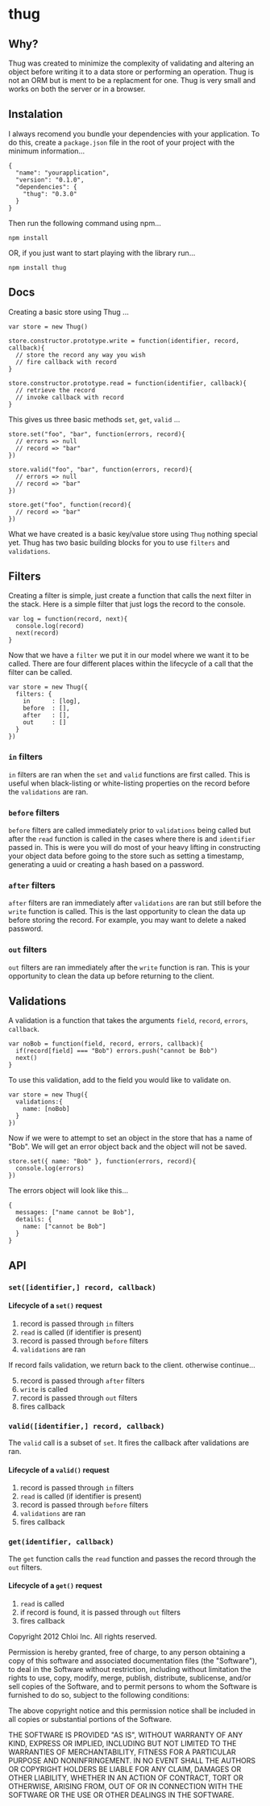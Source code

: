 # thug

## Why?

Thug was created to minimize the complexity of validating and altering an
object before writing it to a data store or performing an operation. Thug is
not an ORM but is ment to be a replacment for one. Thug is very small and
works on both the server or in a browser.

## Instalation

I always recomend you bundle your dependencies with your application. To do
this, create a `package.json` file in the root of your project with the
minimum information...

    {
      "name": "yourapplication",
      "version": "0.1.0",
      "dependencies": {
        "thug": "0.3.0"
      }
    }

Then run the following command using npm...

    npm install

OR, if you just want to start playing with the library run...

    npm install thug

## Docs

Creating a basic store using Thug ...

    var store = new Thug()
    
    store.constructor.prototype.write = function(identifier, record, callback){
      // store the record any way you wish
      // fire callback with record
    }

    store.constructor.prototype.read = function(identifier, callback){
      // retrieve the record
      // invoke callback with record
    }

This gives us three basic methods `set`, `get`, `valid` ...
    
    store.set("foo", "bar", function(errors, record){
      // errors => null
      // record => "bar"
    })
    
    store.valid("foo", "bar", function(errors, record){
      // errors => null
      // record => "bar"
    })
    
    store.get("foo", function(record){
      // record => "bar"
    })

What we have created is a basic key/value store using `Thug` nothing special
yet. Thug has two basic building blocks for you to use `filters` and
`validations`.

## Filters

Creating a filter is simple, just create a function that calls the next filter
in the stack. Here is a simple filter that just logs the record to the console.

    var log = function(record, next){
      console.log(record)
      next(record)
    }

Now that we have a `filter` we put it in our model where we want it to be
called. There are four different places within the lifecycle of a call that the
filter can be called.

    var store = new Thug({
      filters: {
        in      : [log],
        before  : [],
        after   : [],
        out     : []
      }
    })

### `in` filters

`in` filters are ran when the `set` and `valid` functions are first called.
This is useful when black-listing or white-listing properties on the record
before the `validations` are ran.

### `before` filters

`before` filters are called immediately prior to `validations` being called
but after the `read` function is called in the cases where there is and
`identifier` passed in. This is were you will do most of your heavy lifting
in constructing your object data before going to the store such as setting a
timestamp, generating a uuid or creating a hash based on a password.

### `after` filters

`after` filters are ran immediately after `validations` are ran but still
before the `write` function is called. This is the last opportunity to clean
the data up before storing the record. For example, you may want to delete a
naked password.

### `out` filters

`out` filters are ran immediately after the `write` function is ran. This is
your opportunity to clean the data up before returning to the client.

## Validations

A validation is a function that takes the arguments `field`, `record`,
`errors`, `callback`. 

    var noBob = function(field, record, errors, callback){
      if(record[field] === "Bob") errors.push("cannot be Bob")
      next()
    }

To use this validation, add to the field you would like to validate on.

    var store = new Thug({
      validations:{
        name: [noBob]
      }
    })

Now if we were to attempt to set an object in the store that has a name of
"Bob". We will get an error object back and the object will not be saved.

    store.set({ name: "Bob" }, function(errors, record){
      console.log(errors)
    })

The errors object will look like this...

    {
      messages: ["name cannot be Bob"],
      details: {
        name: ["cannot be Bob"]
      }
    }

## API

### `set([identifier,] record, callback)`

#### Lifecycle of a `set()` request

  1. record is passed through `in` filters
  2. `read` is called (if identifier is present)
  3. record is passed through `before` filters
  4. `validations` are ran

If record fails validation, we return back to the client. otherwise continue...

  5. record is passed through `after` filters
  6. `write` is called
  7. record is passed through `out` filters
  8. fires callback
    
### `valid([identifier,] record, callback)`

The `valid` call is a subset of `set`. It fires the callback after validations
are ran.

#### Lifecycle of a `valid()` request

  1. record is passed through `in` filters
  2. `read` is called (if identifier is present)
  3. record is passed through `before` filters
  4. `validations` are ran
  5. fires callback
    
### `get(identifier, callback)`

The `get` function calls the `read` function and passes the record through the
`out` filters.

#### Lifecycle of a `get()` request

  1. `read` is called
  2. if record is found, it is passed through `out` filters
  3. fires callback


Copyright 2012 Chloi Inc.
All rights reserved.

Permission is hereby granted, free of charge, to any person
obtaining a copy of this software and associated documentation
files (the "Software"), to deal in the Software without
restriction, including without limitation the rights to use,
copy, modify, merge, publish, distribute, sublicense, and/or sell
copies of the Software, and to permit persons to whom the
Software is furnished to do so, subject to the following
conditions:

The above copyright notice and this permission notice shall be
included in all copies or substantial portions of the Software.

THE SOFTWARE IS PROVIDED "AS IS", WITHOUT WARRANTY OF ANY KIND,
EXPRESS OR IMPLIED, INCLUDING BUT NOT LIMITED TO THE WARRANTIES
OF MERCHANTABILITY, FITNESS FOR A PARTICULAR PURPOSE AND
NONINFRINGEMENT. IN NO EVENT SHALL THE AUTHORS OR COPYRIGHT
HOLDERS BE LIABLE FOR ANY CLAIM, DAMAGES OR OTHER LIABILITY,
WHETHER IN AN ACTION OF CONTRACT, TORT OR OTHERWISE, ARISING
FROM, OUT OF OR IN CONNECTION WITH THE SOFTWARE OR THE USE OR
OTHER DEALINGS IN THE SOFTWARE.
